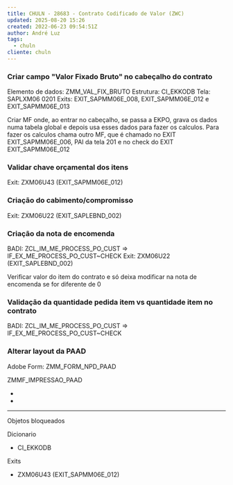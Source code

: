 ```yaml
---
title: CHULN - 28683 - Contrato Codificado de Valor (ZWC)
updated: 2025-08-20 15:26
created: 2022-06-23 09:54:51Z
author: André Luz
tags:
  - chuln
cliente: chuln
---
```


### Criar campo "Valor Fixado Bruto" no cabeçalho do contrato

Elemento de dados: ZMM_VAL_FIX_BRUTO
Estrutura: CI_EKKODB
Tela: SAPLXM06 0201
Exits: EXIT_SAPMM06E_008, EXIT_SAPMM06E_012 e EXIT_SAPMM06E_013

Criar MF onde, ao entrar no cabeçalho, se passa a EKPO, grava os dados numa tabela global e depois usa esses dados para fazer os calculos. Para fazer os calculos chama outro MF, que é chamado no EXIT EXIT_SAPMM06E_006, PAI da tela 201 e no check do EXIT EXIT_SAPMM06E_012

### Validar chave orçamental dos itens

Exit: ZXM06U43 (EXIT_SAPMM06E_012)

### Criação do cabimento/compromisso

Exit: ZXM06U22 (EXIT_SAPLEBND_002)

### Criação da nota de encomenda

BADI: ZCL_IM_ME_PROCESS_PO_CUST => IF_EX_ME_PROCESS_PO_CUST~CHECK
Exit: ZXM06U22 (EXIT_SAPLEBND_002)

Verificar valor do item do contrato e só deixa modificar na nota de encomenda se for diferente de 0

### Validação da quantidade pedida item vs quantidade item no contrato

BADI: ZCL_IM_ME_PROCESS_PO_CUST => IF_EX_ME_PROCESS_PO_CUST~CHECK

### Alterar layout da PAAD

Adobe Form: ZMM_FORM_NPD_PAAD

ZMMF_IMPRESSAO_PAAD

*
*

* * *

Objetos bloqueados

Dicionario

- CI_EKKODB

Exits

- ZXM06U43 (EXIT_SAPMM06E_012)